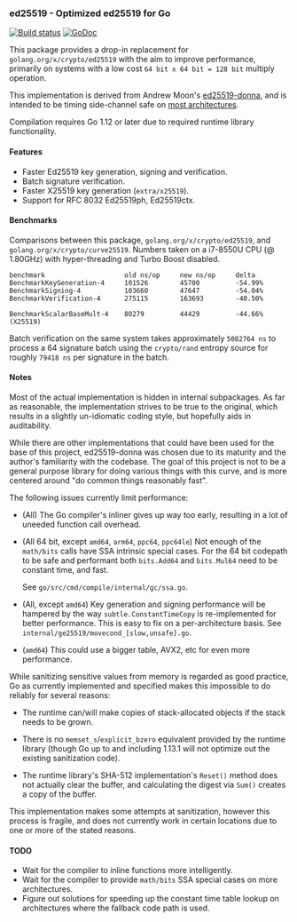 ### ed25519 - Optimized ed25519 for Go

[![Build status][github-ci-tests-badge]][github-ci-tests-link]
[![GoDoc][godoc-badge]][godoc-link]

[github-ci-tests-badge]: https://github.com/oasisprotocol/ed25519/workflows/ci-tests/badge.svg
[github-ci-tests-link]: https://github.com/oasisprotocol/ed25519/actions?query=workflow:ci-tests
[godoc-badge]: https://godoc.org/github.com/oasisprotocol/ed25519?status.svg
[godoc-link]: https://godoc.org/github.com/oasisprotocol/ed25519

This package provides a drop-in replacement for `golang.org/x/crypto/ed25519`
with the aim to improve performance, primarily on systems with a low cost
`64 bit x 64 bit = 128 bit` multiply operation.

This implementation is derived from Andrew Moon's [ed25519-donna][1],
and is intended to be timing side-channel safe on [most architectures][2].

Compilation requires Go 1.12 or later due to required runtime library
functionality.

#### Features

 * Faster Ed25519 key generation, signing and verification.
 * Batch signature verification.
 * Faster X25519 key generation (`extra/x25519`).
 * Support for RFC 8032 Ed25519ph, Ed25519ctx.

#### Benchmarks

Comparisons between this package, `golang.org/x/crypto/ed25519`,
and `golang.org/x/crypto/curve25519`.  Numbers taken on a i7-8550U
CPU (@ 1.80GHz) with hyper-threading and Turbo Boost disabled.

```
benchmark                    old ns/op     new ns/op     delta
BenchmarkKeyGeneration-4     101526        45700         -54.99%
BenchmarkSigning-4           103660        47647         -54.04%
BenchmarkVerification-4      275115        163693        -40.50%

BenchmarkScalarBaseMult-4    80279         44429         -44.66%   (X25519)
```

Batch verification on the same system takes approximately `5082764 ns`
to process a 64 signature batch using the `crypto/rand` entropy source
for roughly `79418 ns` per signature in the batch.

#### Notes

Most of the actual implementation is hidden in internal subpackages.
As far as reasonable, the implementation strives to be true to the
original, which results in a slightly un-idiomatic coding style, but
hopefully aids in auditability.

While there are other implementations that could have been used for the
base of this project, ed25519-donna was chosen due to its maturity and
the author's familiarity with the codebase.  The goal of this project
is not to be a general purpose library for doing various things with
this curve, and is more centered around "do common things reasonably
fast".

The following issues currently limit performance:

 * (All) The Go compiler's inliner gives up way too early, resulting
   in a lot of uneeded function call overhead.

 * (All 64 bit, except `amd64`, `arm64`, `ppc64`, `ppc64le`) Not enough
   of the `math/bits` calls have SSA intrinsic special cases.  For the
   64 bit codepath to be safe and performant both `bits.Add64` and
   `bits.Mul64` need to be constant time, and fast.

   See `go/src/cmd/compile/internal/gc/ssa.go`.

 * (All, except `amd64`) Key generation and signing performance will be
   hampered by the way `subtle.ConstantTimeCopy` is re-implemented for
   better performance.  This is easy to fix on a per-architecture basis.
   See `internal/ge25519/movecond_[slow,unsafe].go`.

 * (`amd64`) This could use a bigger table, AVX2, etc for even more
   performance.

While sanitizing sensitive values from memory is regarded as good practice,
Go as currently implemented and specified makes this impossible to do reliably
for several reasons:

 * The runtime can/will make copies of stack-allocated objects if the stack
   needs to be grown.

 * There is no `memset_s`/`explicit_bzero` equivalent provided by the runtime
   library (though Go up to and including 1.13.1 will not optimize out the
   existing sanitization code).

 * The runtime library's SHA-512 implementation's `Reset()` method does not
   actually clear the buffer, and calculating the digest via `Sum()` creates
   a copy of the buffer.

This implementation makes some attempts at sanitization, however this process
is fragile, and does not currently work in certain locations due to one or
more of the stated reasons.

#### TODO

 * Wait for the compiler to inline functions more intelligently.
 * Wait for the compiler to provide `math/bits` SSA special cases on
   more architectures.
 * Figure out solutions for speeding up the constant time table lookup
   on architectures where the fallback code path is used.

[1]: https://github.com/floodyberry/ed25519-donna
[2]: https://bearssl.org/ctmul.html
